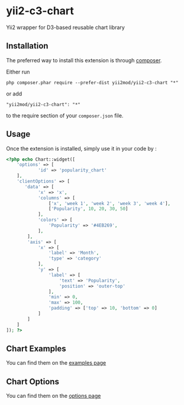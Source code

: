 # yii2-c3-chart
Yii2 wrapper for D3-based reusable chart library

Installation
------------

The preferred way to install this extension is through [composer](http://getcomposer.org/download/).

Either run

```
php composer.phar require --prefer-dist yii2mod/yii2-c3-chart "*"
```

or add

```
"yii2mod/yii2-c3-chart": "*"
```

to the require section of your `composer.json` file.


Usage
-----

Once the extension is installed, simply use it in your code by  :

```php
<?php echo Chart::widget([
    'options' => [
            'id' => 'popularity_chart'
    ],
    'clientOptions' => [
       'data' => [
            'x' => 'x',
            'columns' => [
                ['x', 'week 1', 'week 2', 'week 3', 'week 4'],
                ['Popularity', 10, 20, 30, 50]
            ],
            'colors' => [
                'Popularity' => '#4EB269',
            ],
        ],
        'axis' => [
            'x' => [
                'label' => 'Month',
                'type' => 'category'
            ],
            'y' => [
                'label' => [
                    'text' => 'Popularity',
                    'position' => 'outer-top'
                ],
                'min' => 0,
                'max' => 100,
                'padding' => ['top' => 10, 'bottom' => 0]
            ]
        ]
    ]
]); ?>
```

Chart Examples 
----------------
You can find them on the [examples page](http://c3js.org/examples.html)


Chart Options 
----------------
You can find them on the [options page](http://c3js.org/reference.html)
